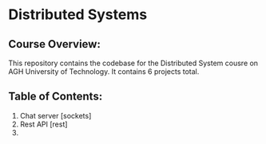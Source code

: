 # Distributed Systems

## Course Overview:

This repository contains the codebase for the Distributed System cousre on AGH University of Technology. It contains 6 projects total.

## Table of Contents:

1. Chat server [sockets]
2. Rest API [rest]
3. 
